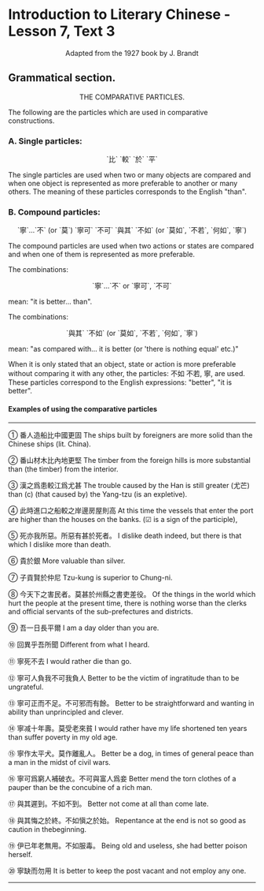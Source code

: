 # Introduction to Literary Chinese - Lesson 7, Text 3

<center>Adapted from the 1927 book by J. Brandt</center>

## Grammatical section.

<center>THE COMPARATIVE PARTICLES.</center>

The following are the particles which are used in comparative constructions.

### A. Single particles:

<center>`比` `較` `於` `平`</center>

The single particles are used when two or many objects are compared and when one object is represented as more preferable to another or many others. The meaning of these particles corresponds to the English "than".

### B. Compound particles:

<center>`寧`...`不` (or `莫`) `寧可` `不可` `與其` `不如` (or `莫如`, `不若`, `何如`, `寧`)</center>

The compound particles are used when two actions or states are compared and when one of them is represented as more preferable.

The combinations:

<center>`寧`...`不` or `寧可`, `不可`</center>

mean: "it is better... than".

The combinations:

<center>`與其` `不如` (or `莫如`, `不若`, `何如`, `寧`)</center>

mean: "as compared with... it is better (or 'there is nothing equal' etc.)"

When it is only stated that an object, state or action is more preferable without comparing it with any other, the particles: 不如 不若, 寧, are used. These particles correspond to the English expressions: "better", "it is better".

#### Examples of using the comparative particles

---

① 番人造船比中國更固
The ships built by foreigners are more solid than the Chinese ships (lit. China).

② 番山材木比內地更堅
The timber from the foreign hills is more substantial than (the timber) from the interior.

③ 漢之爲患較江爲尤甚
The trouble caused by the Han is still greater (尤芒) than (c) (that caused by) the Yang-tzu (is an expletive).

④ 此時進口之船較之岸邊房屋則高
At this time the vessels that enter the port are higher than the houses on the banks. (☑ is a sign of the participle),

⑤ 死亦我所惡。所惡有甚於死者。
I dislike death indeed, but there is that which I dislike more than death.

⑥ 貴於銀
More valuable than silver.

⑦ 子貢賢於仲尼
Tzu-kung is superior to Chung-ni.

⑧ 今天下之害民者。莫甚於州縣之書吏差役。
Of the things in the world which hurt the people at the present time, there is nothing worse than the clerks and official servants of the sub-prefectures and districts.

⑨ 吾一日長平爾
I am a day older than you are.

⑩ 回異乎吾所聞
Different from what I heard.

⑪ 寧死不去
I would rather die than go.

⑫ 寧可人負我不可我負人
Better to be the victim of ingratitude than to be ungrateful.

⑬ 寧可正而不足。不可邪而有餘。
Better to be straightforward and wanting in ability than unprincipled and clever.

⑭ 寧减十年壽。莫受老來貧
I would rather have my life shortened ten years than suffer poverty in my old age.

⑮ 寧作太平犬。莫作離亂人。
Better be a dog, in times of general peace than a man in the midst of civil wars.

⑯ 寧可爲窮人補破衣。不可與富人爲妾
Better mend the torn clothes of a pauper than be the concubine of a rich man.

⑰ 與其遲到。不如不到。
Better not come at all than come late.

⑱ 與其悔之於終。不如愼之於始。
Repentance at the end is not so good as caution in thebeginning.

⑲ 伊已年老無用。不如服毒。
Being old and useless, she had better poison herself.

⑳ 寧缺而勿用
It is better to keep the post vacant and not employ any one.

---
